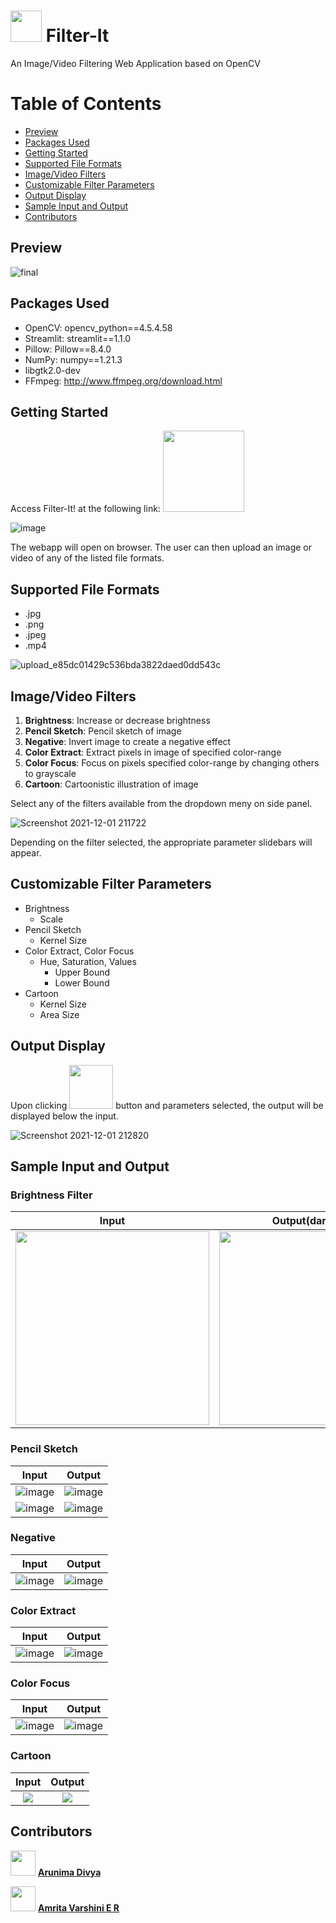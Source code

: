# <img src="https://cdn-icons-png.flaticon.com/512/5848/5848802.png" width="50"> Filter-It 
An Image/Video Filtering Web Application based on OpenCV

Table of Contents
=================
- [Preview](Preview)
- [Packages Used](Packages-Used)
- [Getting Started](Getting-Started)
- [Supported File Formats](Supported-File-Formats)
- [Image/Video Filters ](Image/Video-Filters )
- [Customizable Filter Parameters ](Customizable-Filter-Parameters )
- [Output Display ](Output-Display)
- [Sample Input and Output](Sample-Input-and-Output)
- [Contributors ](Contributors )
 
## Preview 

![final](https://user-images.githubusercontent.com/56351732/144272641-b50d475e-d368-4ff1-a3ed-178f0515fdf1.gif)


## Packages Used 
* OpenCV: opencv_python==4.5.4.58
* Streamlit: streamlit==1.1.0
* Pillow: Pillow==8.4.0
* NumPy: numpy==1.21.3
* libgtk2.0-dev
* FFmpeg: http://www.ffmpeg.org/download.html


## Getting Started 
Access Filter-It! at the following link: <a 
   href="https://share.streamlit.io/amvarsh/filter-it/main/filter_it.py">
  <img src="https://img.shields.io/badge/Filter--It-Streamlit-red" width=130>

</a>

![image](https://user-images.githubusercontent.com/56351732/144272956-bb0e9c7a-576f-4a38-b4c7-c1bfe3d7ef97.png)

The webapp will open on browser. The user can then upload an image or video of any of the listed file formats.


## Supported File Formats 
* .jpg
* .png
* .jpeg
* .mp4

![upload_e85dc01429c536bda3822daed0dd543c](https://user-images.githubusercontent.com/56351732/144273114-9e9b5d80-51c0-4b40-9765-07f13ce8dc53.png)

## Image/Video Filters 
1. **Brightness**: Increase or decrease brightness
2. **Pencil Sketch**: Pencil sketch of image
3. **Negative**: Invert image to create a negative effect
4. **Color Extract**: Extract pixels in image of specified color-range
5. **Color Focus**: Focus on pixels specified color-range by changing others to grayscale 
6. **Cartoon**: Cartoonistic illustration of image

Select any of the filters available from the dropdown meny on side panel.

![Screenshot 2021-12-01 211722](https://user-images.githubusercontent.com/56351732/144273146-dd66a576-76c1-4f22-a9d4-28f1bf03b4be.png)


Depending on the filter selected, the appropriate parameter slidebars will appear.

## Customizable Filter Parameters 

* Brightness
    * Scale
* Pencil Sketch
    * Kernel Size
* Color Extract, Color Focus
    * Hue, Saturation, Values
        * Upper Bound
        * Lower Bound
* Cartoon
    * Kernel Size
    * Area Size

## Output Display 

Upon clicking <img src="https://img.shields.io/badge/Submit-_-green" width="70"> button and parameters selected, the output will be displayed below the input.

![Screenshot 2021-12-01 212820](https://user-images.githubusercontent.com/56351732/144273242-fa485c4c-a5d5-4243-8442-e544e16419be.png)


## Sample Input and Output 
### Brightness Filter
| Input | Output(darkened) | Output(brightened) |
| :---: | :---: | :---: |
|<img src="https://user-images.githubusercontent.com/56351732/143309525-d3c0835a-d24c-4647-80d4-7e25230cde9b.png" width="310">| <img src="https://user-images.githubusercontent.com/56351732/143309564-864bddce-615e-4219-ae84-a4288b80c3b8.png" width="310">| <img src="https://user-images.githubusercontent.com/56351732/143309645-4538a70d-028a-4d71-8be9-096b617a8d3e.png" width="310">|

### Pencil Sketch
| Input | Output |
| :---: | :---: |
| ![image](https://user-images.githubusercontent.com/56351732/144130416-3534621b-4a19-4976-b5db-025a7b6083d8.jpeg)| ![image](https://user-images.githubusercontent.com/56351732/144130426-7212f30e-a4ca-4637-b057-2239d2190f1d.jpeg) | 
| ![image](https://user-images.githubusercontent.com/56351732/144280007-46be12e5-e4b6-4260-ab5c-f5d85c5b7129.gif)| ![image](https://user-images.githubusercontent.com/56351732/144280010-5fb6537b-3345-44d1-a0aa-cb3881151771.gif) | 

### Negative
| Input | Output |
| :---: | :---: |
| ![image](https://user-images.githubusercontent.com/70822829/142995051-77c932cb-533d-409c-b2d5-8e049a2cbd95.png)| ![image](https://user-images.githubusercontent.com/70822829/142995109-446ac629-88ad-4d54-9d2e-ceeefea76014.png) | 

### Color Extract
| Input | Output |
| :---: | :---: |
| ![image](https://user-images.githubusercontent.com/56351732/144130912-78b6c606-58d4-4311-8542-0dcb7285287d.jpeg) | ![image](https://user-images.githubusercontent.com/56351732/144130905-7e10b125-4ebd-462b-a02b-bcbd532436fb.jpeg) | 

### Color Focus
| Input | Output |
| :---: | :---: |
| ![image](https://user-images.githubusercontent.com/56351732/144131988-68515282-f80a-413a-9f30-109e8eecba9c.jpeg)| ![image](https://user-images.githubusercontent.com/56351732/144131995-4d7f66d9-add0-40da-ae56-7e74fb775a88.jpeg) |

### Cartoon
| Input | Output |
| :---: | :---: |
| <img src="https://user-images.githubusercontent.com/70822829/144203186-5fa9da01-f594-42bf-8b63-047faa294228.png">|<img src="https://user-images.githubusercontent.com/70822829/144203222-42b880d0-29f4-4947-b0bc-7dfe6cceb8c3.png"> |

## Contributors 

<img src="https://user-images.githubusercontent.com/56351732/144274356-b4e1bcfc-3010-4fd0-8393-af090a461270.png" width=40> [**Arunima Divya**](https://github.com/arunimadivya/)

<img src="https://user-images.githubusercontent.com/56351732/144274340-4a1f243f-ea68-4636-b660-01cb377821d9.png" width=40> [**Amrita Varshini E R**](https://github.com/amvarsh/)

